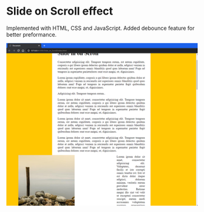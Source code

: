 # Slide on Scroll effect

Implemented with HTML, CSS and JavaScript. Added debounce feature for better preformance.

![](https://github.com/aavetisyanIT/Compact_Projects/blob/main/Slide_on_Scroll/git_image.PNG)
